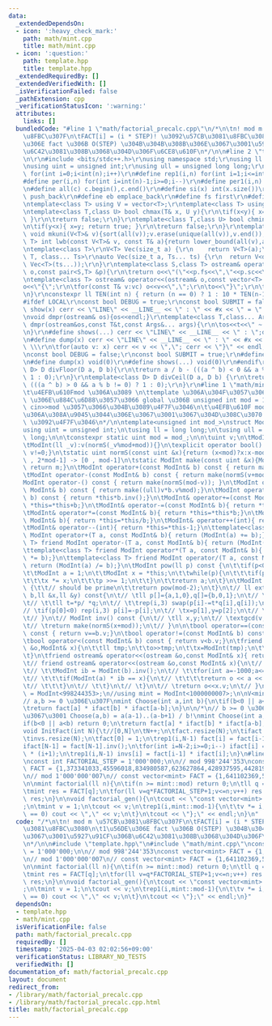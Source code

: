 ```yaml
---
data:
  _extendedDependsOn:
  - icon: ':heavy_check_mark:'
    path: math/mint.cpp
    title: math/mint.cpp
  - icon: ':question:'
    path: template.hpp
    title: template.hpp
  _extendedRequiredBy: []
  _extendedVerifiedWith: []
  _isVerificationFailed: false
  _pathExtension: cpp
  _verificationStatusIcon: ':warning:'
  attributes:
    links: []
  bundledCode: "#line 1 \"math/factorial_precalc.cpp\"\n/*\n\tn! mod m \u57CB\u3081\
    \u8FBC\u307F\n\tFACT[i] = (i * STEP)! \u3092\u57CB\u3081\u8FBC\u3080\n\t1\u56DE\
    \u306E fact \u306B O(STEP) \u304B\u304B\u308B\u306E\u3067\u3001\u5927\u91CF\u306B\
    \u6C42\u3081\u308B\u3068\u304D\u306F\u6CE8\u610F\n*/\n\n#line 2 \"template.hpp\"\
    \n\r\n#include <bits/stdc++.h>\r\nusing namespace std;\r\nusing ll = long long;\r\
    \nusing uint = unsigned int;\r\nusing ull = unsigned long long;\r\n#define rep(i,n)\
    \ for(int i=0;i<int(n);i++)\r\n#define rep1(i,n) for(int i=1;i<=int(n);i++)\r\n\
    #define per(i,n) for(int i=int(n)-1;i>=0;i--)\r\n#define per1(i,n) for(int i=int(n);i>0;i--)\r\
    \n#define all(c) c.begin(),c.end()\r\n#define si(x) int(x.size())\r\n#define pb\
    \ push_back\r\n#define eb emplace_back\r\n#define fs first\r\n#define sc second\r\
    \ntemplate<class T> using V = vector<T>;\r\ntemplate<class T> using VV = vector<vector<T>>;\r\
    \ntemplate<class T,class U> bool chmax(T& x, U y){\r\n\tif(x<y){ x=y; return true;\
    \ }\r\n\treturn false;\r\n}\r\ntemplate<class T,class U> bool chmin(T& x, U y){\r\
    \n\tif(y<x){ x=y; return true; }\r\n\treturn false;\r\n}\r\ntemplate<class T>\
    \ void mkuni(V<T>& v){sort(all(v));v.erase(unique(all(v)),v.end());}\r\ntemplate<class\
    \ T> int lwb(const V<T>& v, const T& a){return lower_bound(all(v),a) - v.begin();}\r\
    \ntemplate<class T>\r\nV<T> Vec(size_t a) {\r\n    return V<T>(a);\r\n}\r\ntemplate<class\
    \ T, class... Ts>\r\nauto Vec(size_t a, Ts... ts) {\r\n  return V<decltype(Vec<T>(ts...))>(a,\
    \ Vec<T>(ts...));\r\n}\r\ntemplate<class S,class T> ostream& operator<<(ostream&\
    \ o,const pair<S,T> &p){\r\n\treturn o<<\"(\"<<p.fs<<\",\"<<p.sc<<\")\";\r\n}\r\
    \ntemplate<class T> ostream& operator<<(ostream& o,const vector<T> &vc){\r\n\t\
    o<<\"{\";\r\n\tfor(const T& v:vc) o<<v<<\",\";\r\n\to<<\"}\";\r\n\treturn o;\r\
    \n}\r\nconstexpr ll TEN(int n) { return (n == 0) ? 1 : 10 * TEN(n-1); }\r\n\r\n\
    #ifdef LOCAL\r\nconst bool DEBUG = true;\r\nconst bool SUBMIT = false;\r\n#define\
    \ show(x) cerr << \"LINE\" << __LINE__ << \" : \" << #x << \" = \" << (x) << endl\r\
    \nvoid dmpr(ostream& os){os<<endl;}\r\ntemplate<class T,class... Args>\r\nvoid\
    \ dmpr(ostream&os,const T&t,const Args&... args){\r\n\tos<<t<<\" ~ \";\r\n\tdmpr(os,args...);\r\
    \n}\r\n#define shows(...) cerr << \"LINE\" << __LINE__ << \" : \";dmpr(cerr,##__VA_ARGS__)\r\
    \n#define dump(x) cerr << \"LINE\" << __LINE__ << \" : \" << #x << \" = {\"; \
    \ \\\r\n\tfor(auto v: x) cerr << v << \",\"; cerr << \"}\" << endl;\r\n#else\r\
    \nconst bool DEBUG = false;\r\nconst bool SUBMIT = true;\r\n#define show(x) void(0)\r\
    \n#define dump(x) void(0)\r\n#define shows(...) void(0)\r\n#endif\r\n\r\ntemplate<class\
    \ D> D divFloor(D a, D b){\r\n\treturn a / b - (((a ^ b) < 0 && a % b != 0) ?\
    \ 1 : 0);\r\n}\r\ntemplate<class D> D divCeil(D a, D b) {\r\n\treturn a / b +\
    \ (((a ^ b) > 0 && a % b != 0) ? 1 : 0);\r\n}\r\n#line 1 \"math/mint.cpp\"\n/*\n\
    \t\u4EFB\u610Fmod \u306A\u3089 \n\ttemplate \u306A\u304F\u3057\u3066 costexpr\
    \ \u306E\u884C\u6D88\u3057\u3066 global \u306B unsigned int mod = 1;\n\t\u3067\
    \ cin>>mod \u3057\u3066\u304B\u3089\u4F7F\u3046\n\t\u4EFB\u610F mod \u306F\u304B\
    \u306A\u308A\u9045\u3044\u306E\u3067\u3001\u3067\u304D\u308C\u3070 \"atcoder/modint\"\
    \ \u3092\u4F7F\u3046\n*/\n\ntemplate<unsigned int mod_>\nstruct ModInt{\t\n\t\
    using uint = unsigned int;\n\tusing ll = long long;\n\tusing ull = unsigned long\
    \ long;\n\n\tconstexpr static uint mod = mod_;\n\n\tuint v;\n\tModInt():v(0){}\n\
    \tModInt(ll _v):v(normS(_v%mod+mod)){}\n\texplicit operator bool() const {return\
    \ v!=0;}\n\tstatic uint normS(const uint &x){return (x<mod)?x:x-mod;}\t\t// [0\
    \ , 2*mod-1] -> [0 , mod-1]\n\tstatic ModInt make(const uint &x){ModInt m; m.v=x;\
    \ return m;}\n\tModInt operator+(const ModInt& b) const { return make(normS(v+b.v));}\n\
    \tModInt operator-(const ModInt& b) const { return make(normS(v+mod-b.v));}\n\t\
    ModInt operator-() const { return make(normS(mod-v)); }\n\tModInt operator*(const\
    \ ModInt& b) const { return make((ull)v*b.v%mod);}\n\tModInt operator/(const ModInt&\
    \ b) const { return *this*b.inv();}\n\tModInt& operator+=(const ModInt& b){ return\
    \ *this=*this+b;}\n\tModInt& operator-=(const ModInt& b){ return *this=*this-b;}\n\
    \tModInt& operator*=(const ModInt& b){ return *this=*this*b;}\n\tModInt& operator/=(const\
    \ ModInt& b){ return *this=*this/b;}\n\tModInt& operator++(int){ return *this=*this+1;}\n\
    \tModInt& operator--(int){ return *this=*this-1;}\n\ttemplate<class T> friend\
    \ ModInt operator+(T a, const ModInt& b){ return (ModInt(a) += b);}\n\ttemplate<class\
    \ T> friend ModInt operator-(T a, const ModInt& b){ return (ModInt(a) -= b);}\n\
    \ttemplate<class T> friend ModInt operator*(T a, const ModInt& b){ return (ModInt(a)\
    \ *= b);}\n\ttemplate<class T> friend ModInt operator/(T a, const ModInt& b){\
    \ return (ModInt(a) /= b);}\n\tModInt pow(ll p) const {\n\t\tif(p<0) return inv().pow(-p);\n\
    \t\tModInt a = 1;\n\t\tModInt x = *this;\n\t\twhile(p){\n\t\t\tif(p&1) a *= x;\n\
    \t\t\tx *= x;\n\t\t\tp >>= 1;\n\t\t}\n\t\treturn a;\n\t}\n\tModInt inv() const\
    \ {\t\t// should be prime\n\t\treturn pow(mod-2);\n\t}\n\t// ll extgcd(ll a,ll\
    \ b,ll &x,ll &y) const{\n\t// \tll p[]={a,1,0},q[]={b,0,1};\n\t// \twhile(*q){\n\
    \t// \t\tll t=*p/ *q;\n\t// \t\trep(i,3) swap(p[i]-=t*q[i],q[i]);\n\t// \t}\n\t\
    // \tif(p[0]<0) rep(i,3) p[i]=-p[i];\n\t// \tx=p[1],y=p[2];\n\t// \treturn p[0];\n\
    \t// }\n\t// ModInt inv() const {\n\t// \tll x,y;\n\t// \textgcd(v,mod,x,y);\n\
    \t// \treturn make(normS(x+mod));\n\t// }\n\n\tbool operator==(const ModInt& b)\
    \ const { return v==b.v;}\n\tbool operator!=(const ModInt& b) const { return v!=b.v;}\n\
    \tbool operator<(const ModInt& b) const { return v<b.v;}\n\tfriend istream& operator>>(istream\
    \ &o,ModInt& x){\n\t\tll tmp;\n\t\to>>tmp;\n\t\tx=ModInt(tmp);\n\t\treturn o;\n\
    \t}\n\tfriend ostream& operator<<(ostream &o,const ModInt& x){ return o<<x.v;}\n\
    \t// friend ostream& operator<<(ostream &o,const ModInt& x){\n\t// \tfor(int b=1;b<=1000;b++){\n\
    \t// \t\tModInt ib = ModInt(b).inv();\n\t// \t\tfor(int a=-1000;a<=1000;a++){\n\
    \t// \t\t\tif(ModInt(a) * ib == x){\n\t// \t\t\t\treturn o << a << \"/\" << b;\n\
    \t// \t\t\t}\n\t// \t\t}\n\t// \t}\n\t// \treturn o<<x.v;\n\t// }\n};\nusing mint\
    \ = ModInt<998244353>;\n//using mint = ModInt<1000000007>;\n\nV<mint> fact,ifact,invs;\n\
    // a,b >= 0 \u306E\u307F\nmint Choose(int a,int b){\n\tif(b<0 || a<b) return 0;\n\
    \treturn fact[a] * ifact[b] * ifact[a-b];\n}\n\n/*\n// b >= 0 \u306E\u7BC4\u56F2\
    \u3067\u3001 Choose(a,b) = a(a-1)..(a-b+1) / b!\nmint Choose(int a,int b){\n\t\
    if(b<0 || a<b) return 0;\n\treturn fact[a] * ifact[b] * ifact[a-b];\n}\n*/\n\n\
    void InitFact(int N){\t//[0,N]\n\tN++;\n\tfact.resize(N);\n\tifact.resize(N);\n\
    \tinvs.resize(N);\n\tfact[0] = 1;\n\trep1(i,N-1) fact[i] = fact[i-1] * i;\n\t\
    ifact[N-1] = fact[N-1].inv();\n\tfor(int i=N-2;i>=0;i--) ifact[i] = ifact[i+1]\
    \ * (i+1);\n\trep1(i,N-1) invs[i] = fact[i-1] * ifact[i];\n}\n#line 9 \"math/factorial_precalc.cpp\"\
    \nconst int FACTORIAL_STEP = 1'000'000;\n\n// mod 998'244'353\nconst vector<mint>\
    \ FACT = {1,373341033,45596018,834980587,623627864,428937595,442819817,499710224,833655840,83857087,295201906,788488293,671639287,849315549,597398273,813259672,732727656,244038325,122642896,310517972,160030060,483239722,683879839,712910418,384710263,433880730,844360005,513089677,101492974,959253371,957629942,678615452,34035221,56734233,524027922,31729117,102311167,330331487,8332991,832392662,545208507,594075875,318497156,859275605,300738984,767818091,864118508,878131539,316588744,812496962,213689172,584871249,980836133,54096741,417876813,363266670,335481797,730839588,393495668,435793297,760025067,811438469,720976283,650770098,586537547,117371703,566486504,749562308,708205284,932912293,939830261,983699513,206579820,301188781,593164676,770845925,247687458,41047791,266419267,937835947,506268060,6177705,936268003,166873118,443834893,328979964,470135404,954410105,117565665,832761782,39806322,478922755,394880724,821825588,468705875,512554988,232240472,876497899,356048018,895187265,808258749,575505950,68190615,939065335,552199946,694814243,385460530,529769387,640377761,916128300,440133909,362216114,826373774,502324157,457648395,385510728,904737188,78988746,454565719,623828097,686156489,713476044,63602402,570334625,681055904,222059821,477211096,343363294,833792655,461853093,741797144,74731896,930484262,268372735,941222802,677432735,474842829,700451655,400176109,697644778,390377694,790010794,360642718,505712943,946647976,339045014,715797300,251680896,70091750,40517433,12629586,850635539,110877109,571935891,695965747,634938288,69072133,155093216,749696762,963086402,544711799,724471925,334646013,574791029,722417626,377929821,743946412,988034679,405207112,18063742,104121967,638607426,607304611,751377777,35834555,313632531,18058363,656121134,40763559,562910912,495867250,48767038,210864657,659137294,715390025,865854329,324322857,388911184,286059202,636456178,421290700,832276048,726437551,526417714,252522639,386147469,674313019,274769381,226519400,272047186,117153405,712896591,486826649,119444874,338909703,18536028,41814114,245606459,140617938,250512392,57084755,157807456,261113192,40258068,194807105,325341339,884328111,896332013,880836012,737358206,202713771,785454372,399586250,485457499,640827004,546969497,749602473,159788463,159111724,218592929,675932866,314795475,811539323,246883213,696818315,759880589,4302336,353070689,477909706,559289160,79781699,878094972,840903973,367416824,973366814,848259019,462421750,667227759,897917455,81800722,956276337,942686845,420541799,417005912,272641764,941778993,217214373,192220616,267901132,50530621,652678397,354880856,164289049,781023184,105376215,315094878,607856504,733905911,457743498,992735713,35212756,231822660,276036750,734558079,424180850,433186147,308380947,18333316,12935086,351491725,655645460,535812389,521902115,67016984,48682076,64748124,489360447,361275315,786336279,805161272,468129309,645091350,887284732,913004502,358814684,281295633,328970139,395955130,164840186,820902807,761699708,246274415,592331769,913846362,866682684,600130702,903837674,529462989,90612675,526540127,533047427,110008879,674279751,801920753,645226926,676886948,752481486,474034007,457790341,166813684,287671032,188118664,244731384,404032157,269766986,423996017,182948540,356801634,737863144,652014069,206068022,504569410,919894484,593398649,963768176,882517476,702523597,949028249,128957299,171997372,50865043,20937461,690959202,581356488,369182214,993580422,193500140,540665426,365786018,743731625,144980423,979536721,773259009,617053935,247670131,843705280,30419459,985463402,261585206,237885042,111276893,488166208,137660292,720784236,244467770,26368504,792857103,666885724,670313309,905683034,259415897,512017253,826265493,111960112,633652060,918048438,516432938,386972415,996212724,610073831,444094191,72480267,665038087,11584804,301029012,723617861,113763819,778259899,937766095,535448641,593907889,783573565,673298635,599533244,655712590,173350007,868198597,169013813,585161712,697502214,573994984,285943986,675831407,3134056,965907646,401920943,665949756,236277883,612745912,813282113,892454686,901222267,624900982,927122298,686321335,84924870,927606072,506664166,353631992,165913238,566073550,816674343,864877926,171259407,908752311,874007723,803597299,613676466,880336545,282280109,128761001,58852065,474075900,434816091,364856903,149123648,388854780,314693916,423183826,419733481,888483202,238933227,336564048,757103493,100189123,855479832,51370348,403061033,496971759,831753030,251718753,272779384,683379259,488844621,881783783,659478190,445719559,740782647,546525906,985524427,548033568,333772553,331916427,752533273,730387628,93829695,655989476,930661318,334885743,466041862,428105027,888238707,232218076,769865249,730641039,616996159,231721356,326973501,426068899,722403656,742756734,663270261,364187931,350431704,671823672,633125919,226166717,386814657,237594135,451479365,546182474,119366536,465211069,605313606,728508871,249619035,663053607,900453742,48293872,229958401,62402409,69570431,71921532,960467929,537087913,514588945,513856225,415497414,286592050,645469437,102052166,163298189,873938719,617583886,986843080,962390239,580971332,665147020,88900164,89866970,826426395,616059995,443012312,659160562,229855967,687413213,59809521,398599610,325666688,154765991,159186619,210830877,386454418,84493735,974220646,820097297,2191828,481459931,729073424,551556379,926316039,151357011,808637654,218058015,786112034,850407126,84202800,94214098,30019651,121701603,176055335,865461951,553631971,286620803,984061713,888573766,302767023,977070668,110954576,83922475,51568171,60949367,19533020,510592752,615419476,341370469,912573425,286207526,206707897,384156962,414163604,193301813,749570167,366933789,11470970,600191572,391667731,328736286,30645366,215162519,604947226,236199953,718439098,411423177,803407599,632441623,766760224,263006576,757681534,61082578,681666415,947466395,12206799,659767098,933746852,978860867,59215985,161179205,439197472,259779111,511621808,145770512,882749888,943124465,872053396,631078482,166861622,743415395,772287179,602427948,924112080,385643091,794973480,883782693,869723371,805963889,313106351,262132854,400034567,488248149,265769800,791715397,408753255,468381897,415812467,172922144,64404368,281500398,512318142,288791777,955559118,242484726,536413695,205340854,707803527,576699812,218525078,875554190,46283078,833841915,763148293,807722138,788080170,556901372,150896699,253151120,97856807,918256774,771557187,582547026,472709375,911615063,743371401,641382840,446540967,184639537,157247760,775930891,939702814,499082462,19536133,548753627,593243221,563850263,185475971,687419227,396799323,657976136,864535682,433009242,860830935,33107339,517661450,467651311,812398757,202133852,431839017,709549400,99643620,773282878,290471030,61134552,129206504,929147251,837008968,422332597,353775281,469563025,62265336,835064501,851685235,21197005,264793769,326416680,118842991,84257200,763248924,687559609,150907932,401832452,242726978,766752066,959173604,390269102,992293822,744816299,476631694,177284763,702429415,374065901,169855231,629007616,719169602,564737074,475119050,714502830,40993711,820235888,749063595,239329111,612759169,18591377,419142436,442202439,941600951,158013406,637073231,471564060,447222237,701248503,599797734,577221870,69656699,51052704,6544303,10958310,554955500,943192237,192526269,897983911,961628039,240232720,627280533,710239542,70255649,261743865,228474833,776408079,304180483,63607040,953297493,758058902,395529997,156010331,825833840,539880795,234683685,52626619,751843490,116909119,62806842,574857555,353417551,40061330,822203768,681051568,490913702,9322961,766631257,124794668,37844313,163524507,729108319,490867505,47035168,682765157,53842115,817965276,757179922,339238384,909741023,150530547,158444563,140949492,993302799,551621442,137578883,475122706,443869843,605400098,689361523,769596520,801661499,474900284,586624857,349960501,134084537,650564083,877097974,379857427,887890124,159436401,133274277,986182139,729720334,568925901,459461496,499309445,493171177,460958750,380694152,168836226,840160881,141116880,225064950,109618190,842341383,85305729,759273275,97369807,669317759,766247510,829017039,550323884,261274540,918239352,29606025,870793828,293683814,378510746,367270918,481292028,813097823,798448487,230791733,899305835,504040630,162510533,479367951,275282274,806951470,462774647,56473153,184659008,905122161,664034750,109726629,59372704,325795100,486860143,843736533,924723613,880348000,801252478,616515290,776142608,284803450,583439582,274826676,6018349,377403437,244041569,527081707,544763288,708818585,354033051,904309832,589922898,673933870,682858433,945260111,899893421,515264973,911685911,9527148,239480646,524126897,48259065,578214879,118677219,786127243,869205770,923276513,937928886,802186160,12198440,638784295,34200904,758925811,185027790,80918046,120604699,610456697,573601211,208296321,49743354,653691911,490750754,674335312,887877110,875880304,308360096,414636410,886100267,8525751,636257427,558338775,500159951,696213291,97268896,364983542,937928436,641582714,586211304,345265657,994704486,443549763,207259440,302122082,166055224,623250998,239642551,476337075,283167364,211328914,68064804,950202136,187552679,18938709,646784245,598764068,538505481,610424991,864445053,390248689,278395191,686098470,935957187,868529577,329970687,804930040,84992079,474569269,810762228,573258936,756464212,155080225,286966169,283614605,19283401,24257676,871831819,612689791,846988741,617120754,971716517,979541482,297910784,991087897,783825907,214821357,689498189,405026419,946731704,609346370,707669156,457703127,957341187,980735523,649367684,791011898,82098966,234729712,105002711,130614285,291032164,193188049,363211260,58108651,100756444,954947696,346032213,863300806,36876722,622610957,289232396,667938985,734886266,395881057,417188702,183092975,887586469,83334648,797819763,100176902,781587414,841864935,371674670,18247584};\n\
    \n// mod 1'000'000'007\n// const vector<mint> FACT = {1,641102369,578095319,5832229,259081142,974067448,316220877,690120224,251368199,980250487,682498929,134623568,95936601,933097914,167332441,598816162,336060741,248744620,626497524,288843364,491101308,245341950,565768255,246899319,968999,586350670,638587686,881746146,19426633,850500036,76479948,268124147,842267748,886294336,485348706,463847391,544075857,898187927,798967520,82926604,723816384,156530778,721996174,299085602,323604647,172827403,398699886,530389102,294587621,813805606,67347853,497478507,196447201,722054885,228338256,407719831,762479457,746536789,811667359,778773518,27368307,438371670,59469516,5974669,766196482,606322308,86609485,889750731,340941507,371263376,625544428,788878910,808412394,996952918,585237443,1669644,361786913,480748381,595143852,837229828,199888908,526807168,579691190,145404005,459188207,534491822,439729802,840398449,899297830,235861787,888050723,656116726,736550105,440902696,85990869,884343068,56305184,973478770,168891766,804805577,927880474,876297919,934814019,676405347,567277637,112249297,44930135,39417871,47401357,108819476,281863274,60168088,692636218,432775082,14235602,770511792,400295761,697066277,421835306,220108638,661224977,261799937,168203998,802214249,544064410,935080803,583967898,211768084,751231582,972424306,623534362,335160196,243276029,554749550,60050552,797848181,395891998,172428290,159554990,887420150,970055531,250388809,487998999,856259313,82104855,232253360,513365505,244109365,1559745,695345956,261384175,849009131,323214113,747664143,444090941,659224434,80729842,570033864,664989237,827348878,195888993,576798521,457882808,731551699,212938473,509096183,827544702,678320208,677711203,289752035,66404266,555972231,195290384,97136305,349551356,785113347,83489485,66247239,52167191,307390891,547665832,143066173,350016754,917404120,296269301,996122673,23015220,602139210,748566338,187348575,109838563,574053420,105574531,304173654,542432219,34538816,325636655,437843114,630621321,26853683,933245637,616368450,238971581,511371690,557301633,911398531,848952161,958992544,925152039,914456118,724691727,636817583,238087006,946237212,910291942,114985663,492237273,450387329,834860913,763017204,368925948,475812562,740594930,45060610,806047532,464456846,172115341,75307702,116261993,562519302,268838846,173784895,243624360,61570384,481661251,938269070,95182730,91068149,115435332,495022305,136026497,506496856,710729672,113570024,366384665,564758715,270239666,277118392,79874094,702807165,112390913,730341625,103056890,677948390,339464594,167240465,108312174,839079953,479334442,271788964,135498044,277717575,591048681,811637561,353339603,889410460,839849206,192345193,736265527,316439118,217544623,788132977,618898635,183011467,380858207,996097969,898554793,335353644,54062950,611251733,419363534,965429853,160398980,151319402,990918946,607730875,450718279,173539388,648991369,970937898,500780548,780122909,39052406,276894233,460373282,651081062,461415770,358700839,643638805,560006119,668123525,686692315,673464765,957633609,199866123,563432246,841799766,385330357,504962686,954061253,128487469,685707545,299172297,717975101,577786541,318951960,773206631,306832604,204355779,573592106,30977140,450398100,363172638,258379324,472935553,93940075,587220627,776264326,793270300,291733496,522049725,579995261,335416359,142946099,472012302,559947225,332139472,499377092,464599136,164752359,309058615,86117128,580204973,563781682,954840109,624577416,895609896,888287558,836813268,926036911,386027524,184419613,724205533,403351886,715247054,716986954,830567832,383388563,68409439,6734065,189239124,68322490,943653305,405755338,811056092,179518046,825132993,343807435,985084650,868553027,148528617,160684257,882148737,591915968,701445829,529726489,302177126,974886682,241107368,798830099,940567523,11633075,325334066,346091869,115312728,473718967,218129285,878471898,180002392,699739374,917084264,856859395,435327356,808651347,421623838,105419548,59883031,322487421,79716267,715317963,429277690,398078032,316486674,384843585,940338439,937409008,940524812,947549662,833550543,593524514,996164327,987314628,697611981,636177449,274192146,418537348,925347821,952831975,893732627,1277567,358655417,141866945,581830879,987597705,347046911,775305697,125354499,951540811,247662371,343043237,568392357,997474832,209244402,380480118,149586983,392838702,309134554,990779998,263053337,325362513,780072518,551028176,990826116,989944961,155569943,596737944,711553356,268844715,451373308,379404150,462639908,961812918,654611901,382776490,41815820,843321396,675258797,845583555,934281721,741114145,275105629,666247477,325912072,526131620,252551589,432030917,554917439,818036959,754363835,795190182,909210595,278704903,719566487,628514947,424989675,321685608,50590510,832069712,198768464,702004730,99199382,707469729,747407118,302020341,497196934,5003231,726997875,382617671,296229203,183888367,703397904,552133875,732868367,350095207,26031303,863250534,216665960,561745549,352946234,784139777,733333339,503105966,459878625,803187381,16634739,180898306,68718097,985594252,404206040,749724532,97830135,611751357,31131935,662741752,864326453,864869025,167831173,559214642,718498895,91352335,608823837,473379392,385388084,152267158,681756977,46819124,313132653,56547945,442795120,796616594,256141983,152028387,636578562,385377759,553033642,491415383,919273670,996049638,326686486,160150665,141827977,540818053,693305776,593938674,186576440,688809790,565456578,749296077,519397500,551096742,696628828,775025061,370732451,164246193,915265013,457469634,923043932,912368644,777901604,464118005,637939935,956856710,490676632,453019482,462528877,502297454,798895521,100498586,699767918,849974789,811575797,438952959,606870929,907720182,179111720,48053248,508038818,811944661,752550134,401382061,848924691,764368449,34629406,529840945,435904287,26011548,208184231,446477394,206330671,366033520,131772368,185646898,648711554,472759660,523696723,271198437,25058942,859369491,817928963,330711333,724464507,437605233,701453022,626663115,281230685,510650790,596949867,295726547,303076380,465070856,272814771,538771609,48824684,951279549,939889684,564188856,48527183,201307702,484458461,861754542,326159309,181594759,668422905,286273596,965656187,44135644,359960756,936229527,407934361,267193060,456152084,459116722,124804049,262322489,920251227,816929577,483924582,151834896,167087470,490222511,903466878,361583925,368114731,339383292,388728584,218107212,249153339,909458706,322908524,202649964,92255682,573074791,15570863,94331513,744158074,196345098,334326205,9416035,98349682,882121662,769795511,231988936,888146074,137603545,582627184,407518072,919419361,909433461,986708498,310317874,373745190,263645931,256853930,876379959,702823274,147050765,308186532,175504139,180350107,797736554,606241871,384547635,273712630,586444655,682189174,666493603,946867127,819114541,502371023,261970285,825871994,126925175,701506133,314738056,341779962,561011609,815463367,46765164,49187570,188054995,957939114,64814326,933376898,329837066,338121343,765215899,869630152,978119194,632627667,975266085,435887178,282092463,129621197,758245605,827722926,201339230,918513230,322096036,547838438,985546115,852304035,593090119,689189630,555842733,567033437,469928208,212842957,117842065,404149413,155133422,663307737,208761293,206282795,717946122,488906585,414236650,280700600,962670136,534279149,214569244,375297772,811053196,922377372,289594327,219932130,211487466,701050258,398782410,863002719,27236531,217598709,375472836,810551911,178598958,247844667,676526196,812283640,863066876,857241854,113917835,624148346,726089763,564827277,826300950,478982047,439411911,454039189,633292726,48562889,802100365,671734977,945204804,508831870,398781902,897162044,644050694,892168027,828883117,277714559,713448377,624500515,590098114,808691930,514359662,895205045,715264908,628829100,484492064,919717789,513196123,748510389,403652653,574455974,77123823,172096141,819801784,581418893,15655126,15391652,875641535,203191898,264582598,880691101,907800444,986598821,340030191,264688936,369832433,785804644,842065079,423951674,663560047,696623384,496709826,161960209,331910086,541120825,951524114,841656666,162683802,629786193,190395535,269571439,832671304,76770272,341080135,421943723,494210290,751040886,317076664,672850561,72482816,493689107,135625240,100228913,684748812,639655136,906233141,929893103,277813439,814362881,562608724,406024012,885537778,10065330,60625018,983737173,60517502,551060742,804930491,823845496,727416538,946421040,678171399,842203531,175638827,894247956,538609927,885362182,946464959,116667533,749816133,241427979,871117927,281804989,163928347,563796647,640266394,774625892,59342705,256473217,674115061,918860977,322633051,753513874,393556719,304644842,767372800,161362528,754787150,627655552,677395736,799289297,846650652,816701166,687265514,787113234,358757251,701220427,607715125,245795606,600624983,10475577,728620948,759404319,36292292,491466901,22556579,114495791,647630109,586445753,482254337,718623833,763514207,66547751,953634340,351472920,308474522,494166907,634359666,172114298,865440961,364380585,921648059,965683742,260466949,117483873,962540888,237120480,620531822,193781724,213092254,107141741,602742426,793307102,756154604,236455213,362928234,14162538,753042874,778983779,25977209,49389215,698308420,859637374,49031023,713258160,737331920,923333660,804861409,83868974,682873215,217298111,883278906,176966527,954913,105359006,390019735,10430738,706334445,315103615,567473423,708233401,48160594,946149627,346966053,281329488,462880311,31503476,185438078,965785236,992656683,916291845,881482632,899946391,321900901,512634493,303338827,121000338,967284733,492741665,152233223,165393390,680128316,917041303,532702135,741626808,496442755,536841269,131384366,377329025,301196854,859917803,676511002,373451745,847645126,823495900,576368335,73146164,954958912,847549272,241289571,646654592,216046746,205951465,3258987,780882948,822439091,598245292,869544707,698611116};\n\
    \n\nmint factorial(ll n){\n\tif(n >= mint::mod) return 0;\n\tll q = n / FACTORIAL_STEP;\n\
    \tmint res = FACT[q];\n\tfor(ll v=q*FACTORIAL_STEP+1;v<=n;v++) res *= v;\n\treturn\
    \ res;\n}\n\nvoid factorial_gen(){\n\tcout << \"const vector<mint> FACT = {\"\
    ;\n\tmint v = 1;\n\tcout << v;\n\trep1(i,mint::mod-1){\n\t\tv *= i;\n\t\tif(i%FACTORIAL_STEP\
    \ == 0) cout << \",\" << v;\n\t}\n\tcout << \"};\" << endl;\n}\n"
  code: "/*\n\tn! mod m \u57CB\u3081\u8FBC\u307F\n\tFACT[i] = (i * STEP)! \u3092\u57CB\
    \u3081\u8FBC\u3080\n\t1\u56DE\u306E fact \u306B O(STEP) \u304B\u304B\u308B\u306E\
    \u3067\u3001\u5927\u91CF\u306B\u6C42\u3081\u308B\u3068\u304D\u306F\u6CE8\u610F\
    \n*/\n\n#include \"template.hpp\"\n#include \"math/mint.cpp\"\nconst int FACTORIAL_STEP\
    \ = 1'000'000;\n\n// mod 998'244'353\nconst vector<mint> FACT = {1,373341033,45596018,834980587,623627864,428937595,442819817,499710224,833655840,83857087,295201906,788488293,671639287,849315549,597398273,813259672,732727656,244038325,122642896,310517972,160030060,483239722,683879839,712910418,384710263,433880730,844360005,513089677,101492974,959253371,957629942,678615452,34035221,56734233,524027922,31729117,102311167,330331487,8332991,832392662,545208507,594075875,318497156,859275605,300738984,767818091,864118508,878131539,316588744,812496962,213689172,584871249,980836133,54096741,417876813,363266670,335481797,730839588,393495668,435793297,760025067,811438469,720976283,650770098,586537547,117371703,566486504,749562308,708205284,932912293,939830261,983699513,206579820,301188781,593164676,770845925,247687458,41047791,266419267,937835947,506268060,6177705,936268003,166873118,443834893,328979964,470135404,954410105,117565665,832761782,39806322,478922755,394880724,821825588,468705875,512554988,232240472,876497899,356048018,895187265,808258749,575505950,68190615,939065335,552199946,694814243,385460530,529769387,640377761,916128300,440133909,362216114,826373774,502324157,457648395,385510728,904737188,78988746,454565719,623828097,686156489,713476044,63602402,570334625,681055904,222059821,477211096,343363294,833792655,461853093,741797144,74731896,930484262,268372735,941222802,677432735,474842829,700451655,400176109,697644778,390377694,790010794,360642718,505712943,946647976,339045014,715797300,251680896,70091750,40517433,12629586,850635539,110877109,571935891,695965747,634938288,69072133,155093216,749696762,963086402,544711799,724471925,334646013,574791029,722417626,377929821,743946412,988034679,405207112,18063742,104121967,638607426,607304611,751377777,35834555,313632531,18058363,656121134,40763559,562910912,495867250,48767038,210864657,659137294,715390025,865854329,324322857,388911184,286059202,636456178,421290700,832276048,726437551,526417714,252522639,386147469,674313019,274769381,226519400,272047186,117153405,712896591,486826649,119444874,338909703,18536028,41814114,245606459,140617938,250512392,57084755,157807456,261113192,40258068,194807105,325341339,884328111,896332013,880836012,737358206,202713771,785454372,399586250,485457499,640827004,546969497,749602473,159788463,159111724,218592929,675932866,314795475,811539323,246883213,696818315,759880589,4302336,353070689,477909706,559289160,79781699,878094972,840903973,367416824,973366814,848259019,462421750,667227759,897917455,81800722,956276337,942686845,420541799,417005912,272641764,941778993,217214373,192220616,267901132,50530621,652678397,354880856,164289049,781023184,105376215,315094878,607856504,733905911,457743498,992735713,35212756,231822660,276036750,734558079,424180850,433186147,308380947,18333316,12935086,351491725,655645460,535812389,521902115,67016984,48682076,64748124,489360447,361275315,786336279,805161272,468129309,645091350,887284732,913004502,358814684,281295633,328970139,395955130,164840186,820902807,761699708,246274415,592331769,913846362,866682684,600130702,903837674,529462989,90612675,526540127,533047427,110008879,674279751,801920753,645226926,676886948,752481486,474034007,457790341,166813684,287671032,188118664,244731384,404032157,269766986,423996017,182948540,356801634,737863144,652014069,206068022,504569410,919894484,593398649,963768176,882517476,702523597,949028249,128957299,171997372,50865043,20937461,690959202,581356488,369182214,993580422,193500140,540665426,365786018,743731625,144980423,979536721,773259009,617053935,247670131,843705280,30419459,985463402,261585206,237885042,111276893,488166208,137660292,720784236,244467770,26368504,792857103,666885724,670313309,905683034,259415897,512017253,826265493,111960112,633652060,918048438,516432938,386972415,996212724,610073831,444094191,72480267,665038087,11584804,301029012,723617861,113763819,778259899,937766095,535448641,593907889,783573565,673298635,599533244,655712590,173350007,868198597,169013813,585161712,697502214,573994984,285943986,675831407,3134056,965907646,401920943,665949756,236277883,612745912,813282113,892454686,901222267,624900982,927122298,686321335,84924870,927606072,506664166,353631992,165913238,566073550,816674343,864877926,171259407,908752311,874007723,803597299,613676466,880336545,282280109,128761001,58852065,474075900,434816091,364856903,149123648,388854780,314693916,423183826,419733481,888483202,238933227,336564048,757103493,100189123,855479832,51370348,403061033,496971759,831753030,251718753,272779384,683379259,488844621,881783783,659478190,445719559,740782647,546525906,985524427,548033568,333772553,331916427,752533273,730387628,93829695,655989476,930661318,334885743,466041862,428105027,888238707,232218076,769865249,730641039,616996159,231721356,326973501,426068899,722403656,742756734,663270261,364187931,350431704,671823672,633125919,226166717,386814657,237594135,451479365,546182474,119366536,465211069,605313606,728508871,249619035,663053607,900453742,48293872,229958401,62402409,69570431,71921532,960467929,537087913,514588945,513856225,415497414,286592050,645469437,102052166,163298189,873938719,617583886,986843080,962390239,580971332,665147020,88900164,89866970,826426395,616059995,443012312,659160562,229855967,687413213,59809521,398599610,325666688,154765991,159186619,210830877,386454418,84493735,974220646,820097297,2191828,481459931,729073424,551556379,926316039,151357011,808637654,218058015,786112034,850407126,84202800,94214098,30019651,121701603,176055335,865461951,553631971,286620803,984061713,888573766,302767023,977070668,110954576,83922475,51568171,60949367,19533020,510592752,615419476,341370469,912573425,286207526,206707897,384156962,414163604,193301813,749570167,366933789,11470970,600191572,391667731,328736286,30645366,215162519,604947226,236199953,718439098,411423177,803407599,632441623,766760224,263006576,757681534,61082578,681666415,947466395,12206799,659767098,933746852,978860867,59215985,161179205,439197472,259779111,511621808,145770512,882749888,943124465,872053396,631078482,166861622,743415395,772287179,602427948,924112080,385643091,794973480,883782693,869723371,805963889,313106351,262132854,400034567,488248149,265769800,791715397,408753255,468381897,415812467,172922144,64404368,281500398,512318142,288791777,955559118,242484726,536413695,205340854,707803527,576699812,218525078,875554190,46283078,833841915,763148293,807722138,788080170,556901372,150896699,253151120,97856807,918256774,771557187,582547026,472709375,911615063,743371401,641382840,446540967,184639537,157247760,775930891,939702814,499082462,19536133,548753627,593243221,563850263,185475971,687419227,396799323,657976136,864535682,433009242,860830935,33107339,517661450,467651311,812398757,202133852,431839017,709549400,99643620,773282878,290471030,61134552,129206504,929147251,837008968,422332597,353775281,469563025,62265336,835064501,851685235,21197005,264793769,326416680,118842991,84257200,763248924,687559609,150907932,401832452,242726978,766752066,959173604,390269102,992293822,744816299,476631694,177284763,702429415,374065901,169855231,629007616,719169602,564737074,475119050,714502830,40993711,820235888,749063595,239329111,612759169,18591377,419142436,442202439,941600951,158013406,637073231,471564060,447222237,701248503,599797734,577221870,69656699,51052704,6544303,10958310,554955500,943192237,192526269,897983911,961628039,240232720,627280533,710239542,70255649,261743865,228474833,776408079,304180483,63607040,953297493,758058902,395529997,156010331,825833840,539880795,234683685,52626619,751843490,116909119,62806842,574857555,353417551,40061330,822203768,681051568,490913702,9322961,766631257,124794668,37844313,163524507,729108319,490867505,47035168,682765157,53842115,817965276,757179922,339238384,909741023,150530547,158444563,140949492,993302799,551621442,137578883,475122706,443869843,605400098,689361523,769596520,801661499,474900284,586624857,349960501,134084537,650564083,877097974,379857427,887890124,159436401,133274277,986182139,729720334,568925901,459461496,499309445,493171177,460958750,380694152,168836226,840160881,141116880,225064950,109618190,842341383,85305729,759273275,97369807,669317759,766247510,829017039,550323884,261274540,918239352,29606025,870793828,293683814,378510746,367270918,481292028,813097823,798448487,230791733,899305835,504040630,162510533,479367951,275282274,806951470,462774647,56473153,184659008,905122161,664034750,109726629,59372704,325795100,486860143,843736533,924723613,880348000,801252478,616515290,776142608,284803450,583439582,274826676,6018349,377403437,244041569,527081707,544763288,708818585,354033051,904309832,589922898,673933870,682858433,945260111,899893421,515264973,911685911,9527148,239480646,524126897,48259065,578214879,118677219,786127243,869205770,923276513,937928886,802186160,12198440,638784295,34200904,758925811,185027790,80918046,120604699,610456697,573601211,208296321,49743354,653691911,490750754,674335312,887877110,875880304,308360096,414636410,886100267,8525751,636257427,558338775,500159951,696213291,97268896,364983542,937928436,641582714,586211304,345265657,994704486,443549763,207259440,302122082,166055224,623250998,239642551,476337075,283167364,211328914,68064804,950202136,187552679,18938709,646784245,598764068,538505481,610424991,864445053,390248689,278395191,686098470,935957187,868529577,329970687,804930040,84992079,474569269,810762228,573258936,756464212,155080225,286966169,283614605,19283401,24257676,871831819,612689791,846988741,617120754,971716517,979541482,297910784,991087897,783825907,214821357,689498189,405026419,946731704,609346370,707669156,457703127,957341187,980735523,649367684,791011898,82098966,234729712,105002711,130614285,291032164,193188049,363211260,58108651,100756444,954947696,346032213,863300806,36876722,622610957,289232396,667938985,734886266,395881057,417188702,183092975,887586469,83334648,797819763,100176902,781587414,841864935,371674670,18247584};\n\
    \n// mod 1'000'000'007\n// const vector<mint> FACT = {1,641102369,578095319,5832229,259081142,974067448,316220877,690120224,251368199,980250487,682498929,134623568,95936601,933097914,167332441,598816162,336060741,248744620,626497524,288843364,491101308,245341950,565768255,246899319,968999,586350670,638587686,881746146,19426633,850500036,76479948,268124147,842267748,886294336,485348706,463847391,544075857,898187927,798967520,82926604,723816384,156530778,721996174,299085602,323604647,172827403,398699886,530389102,294587621,813805606,67347853,497478507,196447201,722054885,228338256,407719831,762479457,746536789,811667359,778773518,27368307,438371670,59469516,5974669,766196482,606322308,86609485,889750731,340941507,371263376,625544428,788878910,808412394,996952918,585237443,1669644,361786913,480748381,595143852,837229828,199888908,526807168,579691190,145404005,459188207,534491822,439729802,840398449,899297830,235861787,888050723,656116726,736550105,440902696,85990869,884343068,56305184,973478770,168891766,804805577,927880474,876297919,934814019,676405347,567277637,112249297,44930135,39417871,47401357,108819476,281863274,60168088,692636218,432775082,14235602,770511792,400295761,697066277,421835306,220108638,661224977,261799937,168203998,802214249,544064410,935080803,583967898,211768084,751231582,972424306,623534362,335160196,243276029,554749550,60050552,797848181,395891998,172428290,159554990,887420150,970055531,250388809,487998999,856259313,82104855,232253360,513365505,244109365,1559745,695345956,261384175,849009131,323214113,747664143,444090941,659224434,80729842,570033864,664989237,827348878,195888993,576798521,457882808,731551699,212938473,509096183,827544702,678320208,677711203,289752035,66404266,555972231,195290384,97136305,349551356,785113347,83489485,66247239,52167191,307390891,547665832,143066173,350016754,917404120,296269301,996122673,23015220,602139210,748566338,187348575,109838563,574053420,105574531,304173654,542432219,34538816,325636655,437843114,630621321,26853683,933245637,616368450,238971581,511371690,557301633,911398531,848952161,958992544,925152039,914456118,724691727,636817583,238087006,946237212,910291942,114985663,492237273,450387329,834860913,763017204,368925948,475812562,740594930,45060610,806047532,464456846,172115341,75307702,116261993,562519302,268838846,173784895,243624360,61570384,481661251,938269070,95182730,91068149,115435332,495022305,136026497,506496856,710729672,113570024,366384665,564758715,270239666,277118392,79874094,702807165,112390913,730341625,103056890,677948390,339464594,167240465,108312174,839079953,479334442,271788964,135498044,277717575,591048681,811637561,353339603,889410460,839849206,192345193,736265527,316439118,217544623,788132977,618898635,183011467,380858207,996097969,898554793,335353644,54062950,611251733,419363534,965429853,160398980,151319402,990918946,607730875,450718279,173539388,648991369,970937898,500780548,780122909,39052406,276894233,460373282,651081062,461415770,358700839,643638805,560006119,668123525,686692315,673464765,957633609,199866123,563432246,841799766,385330357,504962686,954061253,128487469,685707545,299172297,717975101,577786541,318951960,773206631,306832604,204355779,573592106,30977140,450398100,363172638,258379324,472935553,93940075,587220627,776264326,793270300,291733496,522049725,579995261,335416359,142946099,472012302,559947225,332139472,499377092,464599136,164752359,309058615,86117128,580204973,563781682,954840109,624577416,895609896,888287558,836813268,926036911,386027524,184419613,724205533,403351886,715247054,716986954,830567832,383388563,68409439,6734065,189239124,68322490,943653305,405755338,811056092,179518046,825132993,343807435,985084650,868553027,148528617,160684257,882148737,591915968,701445829,529726489,302177126,974886682,241107368,798830099,940567523,11633075,325334066,346091869,115312728,473718967,218129285,878471898,180002392,699739374,917084264,856859395,435327356,808651347,421623838,105419548,59883031,322487421,79716267,715317963,429277690,398078032,316486674,384843585,940338439,937409008,940524812,947549662,833550543,593524514,996164327,987314628,697611981,636177449,274192146,418537348,925347821,952831975,893732627,1277567,358655417,141866945,581830879,987597705,347046911,775305697,125354499,951540811,247662371,343043237,568392357,997474832,209244402,380480118,149586983,392838702,309134554,990779998,263053337,325362513,780072518,551028176,990826116,989944961,155569943,596737944,711553356,268844715,451373308,379404150,462639908,961812918,654611901,382776490,41815820,843321396,675258797,845583555,934281721,741114145,275105629,666247477,325912072,526131620,252551589,432030917,554917439,818036959,754363835,795190182,909210595,278704903,719566487,628514947,424989675,321685608,50590510,832069712,198768464,702004730,99199382,707469729,747407118,302020341,497196934,5003231,726997875,382617671,296229203,183888367,703397904,552133875,732868367,350095207,26031303,863250534,216665960,561745549,352946234,784139777,733333339,503105966,459878625,803187381,16634739,180898306,68718097,985594252,404206040,749724532,97830135,611751357,31131935,662741752,864326453,864869025,167831173,559214642,718498895,91352335,608823837,473379392,385388084,152267158,681756977,46819124,313132653,56547945,442795120,796616594,256141983,152028387,636578562,385377759,553033642,491415383,919273670,996049638,326686486,160150665,141827977,540818053,693305776,593938674,186576440,688809790,565456578,749296077,519397500,551096742,696628828,775025061,370732451,164246193,915265013,457469634,923043932,912368644,777901604,464118005,637939935,956856710,490676632,453019482,462528877,502297454,798895521,100498586,699767918,849974789,811575797,438952959,606870929,907720182,179111720,48053248,508038818,811944661,752550134,401382061,848924691,764368449,34629406,529840945,435904287,26011548,208184231,446477394,206330671,366033520,131772368,185646898,648711554,472759660,523696723,271198437,25058942,859369491,817928963,330711333,724464507,437605233,701453022,626663115,281230685,510650790,596949867,295726547,303076380,465070856,272814771,538771609,48824684,951279549,939889684,564188856,48527183,201307702,484458461,861754542,326159309,181594759,668422905,286273596,965656187,44135644,359960756,936229527,407934361,267193060,456152084,459116722,124804049,262322489,920251227,816929577,483924582,151834896,167087470,490222511,903466878,361583925,368114731,339383292,388728584,218107212,249153339,909458706,322908524,202649964,92255682,573074791,15570863,94331513,744158074,196345098,334326205,9416035,98349682,882121662,769795511,231988936,888146074,137603545,582627184,407518072,919419361,909433461,986708498,310317874,373745190,263645931,256853930,876379959,702823274,147050765,308186532,175504139,180350107,797736554,606241871,384547635,273712630,586444655,682189174,666493603,946867127,819114541,502371023,261970285,825871994,126925175,701506133,314738056,341779962,561011609,815463367,46765164,49187570,188054995,957939114,64814326,933376898,329837066,338121343,765215899,869630152,978119194,632627667,975266085,435887178,282092463,129621197,758245605,827722926,201339230,918513230,322096036,547838438,985546115,852304035,593090119,689189630,555842733,567033437,469928208,212842957,117842065,404149413,155133422,663307737,208761293,206282795,717946122,488906585,414236650,280700600,962670136,534279149,214569244,375297772,811053196,922377372,289594327,219932130,211487466,701050258,398782410,863002719,27236531,217598709,375472836,810551911,178598958,247844667,676526196,812283640,863066876,857241854,113917835,624148346,726089763,564827277,826300950,478982047,439411911,454039189,633292726,48562889,802100365,671734977,945204804,508831870,398781902,897162044,644050694,892168027,828883117,277714559,713448377,624500515,590098114,808691930,514359662,895205045,715264908,628829100,484492064,919717789,513196123,748510389,403652653,574455974,77123823,172096141,819801784,581418893,15655126,15391652,875641535,203191898,264582598,880691101,907800444,986598821,340030191,264688936,369832433,785804644,842065079,423951674,663560047,696623384,496709826,161960209,331910086,541120825,951524114,841656666,162683802,629786193,190395535,269571439,832671304,76770272,341080135,421943723,494210290,751040886,317076664,672850561,72482816,493689107,135625240,100228913,684748812,639655136,906233141,929893103,277813439,814362881,562608724,406024012,885537778,10065330,60625018,983737173,60517502,551060742,804930491,823845496,727416538,946421040,678171399,842203531,175638827,894247956,538609927,885362182,946464959,116667533,749816133,241427979,871117927,281804989,163928347,563796647,640266394,774625892,59342705,256473217,674115061,918860977,322633051,753513874,393556719,304644842,767372800,161362528,754787150,627655552,677395736,799289297,846650652,816701166,687265514,787113234,358757251,701220427,607715125,245795606,600624983,10475577,728620948,759404319,36292292,491466901,22556579,114495791,647630109,586445753,482254337,718623833,763514207,66547751,953634340,351472920,308474522,494166907,634359666,172114298,865440961,364380585,921648059,965683742,260466949,117483873,962540888,237120480,620531822,193781724,213092254,107141741,602742426,793307102,756154604,236455213,362928234,14162538,753042874,778983779,25977209,49389215,698308420,859637374,49031023,713258160,737331920,923333660,804861409,83868974,682873215,217298111,883278906,176966527,954913,105359006,390019735,10430738,706334445,315103615,567473423,708233401,48160594,946149627,346966053,281329488,462880311,31503476,185438078,965785236,992656683,916291845,881482632,899946391,321900901,512634493,303338827,121000338,967284733,492741665,152233223,165393390,680128316,917041303,532702135,741626808,496442755,536841269,131384366,377329025,301196854,859917803,676511002,373451745,847645126,823495900,576368335,73146164,954958912,847549272,241289571,646654592,216046746,205951465,3258987,780882948,822439091,598245292,869544707,698611116};\n\
    \n\nmint factorial(ll n){\n\tif(n >= mint::mod) return 0;\n\tll q = n / FACTORIAL_STEP;\n\
    \tmint res = FACT[q];\n\tfor(ll v=q*FACTORIAL_STEP+1;v<=n;v++) res *= v;\n\treturn\
    \ res;\n}\n\nvoid factorial_gen(){\n\tcout << \"const vector<mint> FACT = {\"\
    ;\n\tmint v = 1;\n\tcout << v;\n\trep1(i,mint::mod-1){\n\t\tv *= i;\n\t\tif(i%FACTORIAL_STEP\
    \ == 0) cout << \",\" << v;\n\t}\n\tcout << \"};\" << endl;\n}"
  dependsOn:
  - template.hpp
  - math/mint.cpp
  isVerificationFile: false
  path: math/factorial_precalc.cpp
  requiredBy: []
  timestamp: '2025-04-03 02:02:56+09:00'
  verificationStatus: LIBRARY_NO_TESTS
  verifiedWith: []
documentation_of: math/factorial_precalc.cpp
layout: document
redirect_from:
- /library/math/factorial_precalc.cpp
- /library/math/factorial_precalc.cpp.html
title: math/factorial_precalc.cpp
---
```

